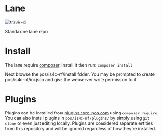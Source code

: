 # Lane
[![travis-ci](https://travis-ci.org/CORE-POS/Lane.svg?branch=master)](https://travis-ci.org/CORE-POS/Lane)

Standalone lane repo

# Install
The lane require [composer](https://getcomposer.org/). Install it then run:
`composer install`

Next browse the pos/is4c-nf/install folder. You may be prompted to create pos/is4c-nf/ini.json and give the webserver write permission to it.

# Plugins
Plugins can be installed from [plugins.core-pos.com](https://plugins.core-pos.com) using `composer require`. You can also install plugins in `pos/is4c-nf/plugins/` by simply using `git clone` or even just editing locally. Plugins are considered separate entities from this repository and will be ignored regardless of how they're installed.
